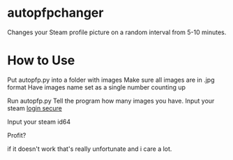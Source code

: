 # autopfpchanger

Changes your Steam profile picture on a random interval from 5-10 minutes.

# How to Use

Put autopfp.py into a folder with images
  Make sure all images are in .jpg format
  Have images name set as a single number counting up

Run autopfp.py
  Tell the program how many images you have.
  Input your steam [login secure](https://user-images.githubusercontent.com/70382582/109490907-ff53ae00-7adc-11eb-9ca9-43083f2956d8.png)

  Input your steam id64

  Profit?


if it doesn't work that's really unfortunate and i care a lot.
